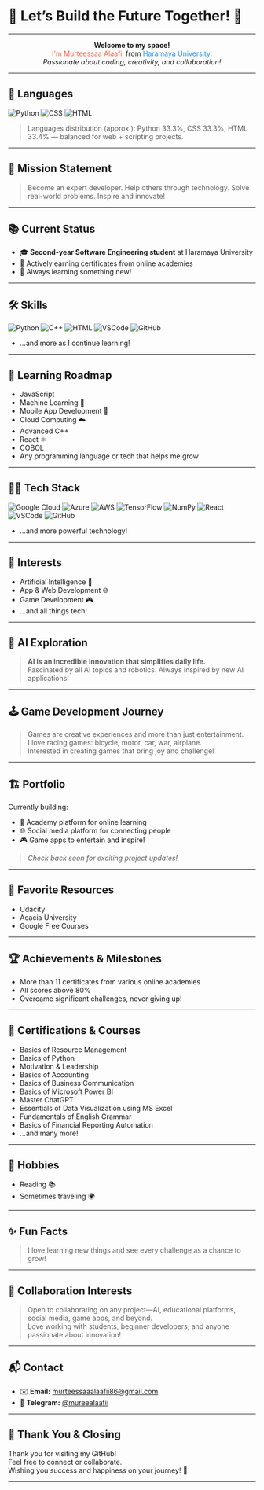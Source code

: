 # 🚀 Let’s Build the Future Together! 🌈

---

<!-- Rotating Intro Section (update this message for a fresh look!) -->
<p align="center">
  <b>Welcome to my space!</b> <br>
  <span style="color:#ff6347;">I'm Murteessaa Alaafii</span> from <span style="color:#1e90ff;">Haramaya University</span>.<br>
  <em>Passionate about coding, creativity, and collaboration!</em>
</p>

---

## 🧩 Languages
![Python](https://img.shields.io/badge/Python-33.3%25-blue?logo=python) 
![CSS](https://img.shields.io/badge/CSS-33.3%25-1572B6?logo=css3) 
![HTML](https://img.shields.io/badge/HTML-33.4%25-E34F26?logo=html5)

> Languages distribution (approx.): Python 33.3%, CSS 33.3%, HTML 33.4% — balanced for web + scripting projects.

---

## 🌟 Mission Statement 
> Become an expert developer. Help others through technology. Solve real-world problems. Inspire and innovate!

---

## 📚 Current Status
- 🎓 **Second-year Software Engineering student** at Haramaya University  
- 🏅 Actively earning certificates from online academies  
- 🌱 Always learning something new!

---

## 🛠 Skills
![Python](https://img.shields.io/badge/-Python-blue?logo=python)
![C++](https://img.shields.io/badge/-C++-brightgreen?logo=cplusplus)
![HTML](https://img.shields.io/badge/-HTML-orange?logo=html5)
![VSCode](https://img.shields.io/badge/-VS%20Code-blueviolet?logo=visualstudiocode)
![GitHub](https://img.shields.io/badge/-GitHub-black?logo=github)
- ...and more as I continue learning!

---

## 🚀 Learning Roadmap
- JavaScript
- Machine Learning 🤖
- Mobile App Development 📱
- Cloud Computing ☁️
- Advanced C++
- React ⚛️
- COBOL
- Any programming language or tech that helps me grow

---

## 🧑‍💻 Tech Stack
![Google Cloud](https://img.shields.io/badge/-Google%20Cloud-4285F4?logo=googlecloud)
![Azure](https://img.shields.io/badge/-Azure-0078D4?logo=microsoftazure)
![AWS](https://img.shields.io/badge/-AWS-FF9900?logo=amazonaws)
![TensorFlow](https://img.shields.io/badge/-TensorFlow-FF6F00?logo=tensorflow)
![NumPy](https://img.shields.io/badge/-NumPy-013243?logo=numpy)
![React](https://img.shields.io/badge/-React-61DAFB?logo=react)
![VSCode](https://img.shields.io/badge/-VS%20Code-007ACC?logo=visualstudiocode)
![GitHub](https://img.shields.io/badge/-GitHub-181717?logo=github)
- ...and more powerful technology!

---

## 🎯 Interests
- Artificial Intelligence 🤖
- App & Web Development 🌐
- Game Development 🎮
- ...and all things tech!

---

## 🤩 AI Exploration
> **AI is an incredible innovation that simplifies daily life.**  
> Fascinated by all AI topics and robotics. Always inspired by new AI applications!

---

## 🕹️ Game Development Journey
> Games are creative experiences and more than just entertainment.  
> I love racing games: bicycle, motor, car, war, airplane.  
> Interested in creating games that bring joy and challenge!

---

## 🏗️ Portfolio
Currently building:
- 🏫 Academy platform for online learning
- 🌐 Social media platform for connecting people
- 🎮 Game apps to entertain and inspire!
> *Check back soon for exciting project updates!*

---

## 📖 Favorite Resources
- Udacity
- Acacia University
- Google Free Courses

---

## 🏆 Achievements & Milestones
- More than 11 certificates from various online academies
- All scores above 80%
- Overcame significant challenges, never giving up!

---

## 📜 Certifications & Courses
- Basics of Resource Management
- Basics of Python
- Motivation & Leadership
- Basics of Accounting
- Basics of Business Communication
- Basics of Microsoft Power BI
- Master ChatGPT
- Essentials of Data Visualization using MS Excel
- Fundamentals of English Grammar
- Basics of Financial Reporting Automation
- ...and many more!

---

## 🌱 Hobbies
- Reading 📚
- Sometimes traveling 🌍

---

## ✨ Fun Facts
> I love learning new things and see every challenge as a chance to grow!

---

## 🤝 Collaboration Interests
> Open to collaborating on any project—AI, educational platforms, social media, game apps, and beyond.  
> Love working with students, beginner developers, and anyone passionate about innovation!

---

## 📬 Contact
- ✉️ **Email:** murteessaaalaafii86@gmail.com
- 🔗 **Telegram:** [@mureealaafii](https://t.me/mureealaafii)

---

## 🙏 Thank You & Closing
Thank you for visiting my GitHub!  
Feel free to connect or collaborate.  
Wishing you success and happiness on your journey! 🌟

---

<!--
🌀 ROTATING INTRO IDEAS:
- Welcome to my coding universe!
- Exploring technology, one project at a time.
- Dream big. Build bigger.
- Collaboration is the key to innovation.
Just replace the intro section above for a fresh look!
-->
